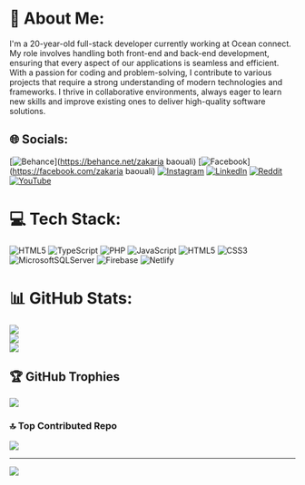 # 💫 About Me:
I'm a 20-year-old full-stack developer currently working at Ocean connect. My role involves handling both front-end and back-end development, ensuring that every aspect of our applications is seamless and efficient. With a passion for coding and problem-solving, I contribute to various projects that require a strong understanding of modern technologies and frameworks. I thrive in collaborative environments, always eager to learn new skills and improve existing ones to deliver high-quality software solutions.


## 🌐 Socials:
[![Behance](https://img.shields.io/badge/Behance-1769ff?logo=behance&logoColor=white)](https://behance.net/zakaria baouali) [![Facebook](https://img.shields.io/badge/Facebook-%231877F2.svg?logo=Facebook&logoColor=white)](https://facebook.com/zakaria baouali) [![Instagram](https://img.shields.io/badge/Instagram-%23E4405F.svg?logo=Instagram&logoColor=white)](https://instagram.com/https://www.instagram.com/baoualizakarya/) [![LinkedIn](https://img.shields.io/badge/LinkedIn-%230077B5.svg?logo=linkedin&logoColor=white)](https://linkedin.com/in/https://www.linkedin.com/in/zakaria-baouali-a32a85262/) [![Reddit](https://img.shields.io/badge/Reddit-%23FF4500.svg?logo=Reddit&logoColor=white)](https://reddit.com/user/https://www.reddit.com/user/Known_Rhubarb9126/) [![YouTube](https://img.shields.io/badge/YouTube-%23FF0000.svg?logo=YouTube&logoColor=white)](https://youtube.com/@https://www.youtube.com/channel/UCyk1zAu2TgSuWoxatT8R3aA) 

# 💻 Tech Stack:
![HTML5](https://img.shields.io/badge/html5-%23E34F26.svg?style=for-the-badge&logo=html5&logoColor=white) ![TypeScript](https://img.shields.io/badge/typescript-%23007ACC.svg?style=for-the-badge&logo=typescript&logoColor=white) ![PHP](https://img.shields.io/badge/php-%23777BB4.svg?style=for-the-badge&logo=php&logoColor=white) ![JavaScript](https://img.shields.io/badge/javascript-%23323330.svg?style=for-the-badge&logo=javascript&logoColor=%23F7DF1E) ![HTML5](https://img.shields.io/badge/html5-%23E34F26.svg?style=for-the-badge&logo=html5&logoColor=white) ![CSS3](https://img.shields.io/badge/css3-%231572B6.svg?style=for-the-badge&logo=css3&logoColor=white) ![MicrosoftSQLServer](https://img.shields.io/badge/Microsoft%20SQL%20Server-CC2927?style=for-the-badge&logo=microsoft%20sql%20server&logoColor=white) ![Firebase](https://img.shields.io/badge/firebase-%23039BE5.svg?style=for-the-badge&logo=firebase) ![Netlify](https://img.shields.io/badge/netlify-%23000000.svg?style=for-the-badge&logo=netlify&logoColor=#00C7B7)
# 📊 GitHub Stats:
![](https://github-readme-stats.vercel.app/api?username=ZAKARYA123J&theme=dark&hide_border=false&include_all_commits=false&count_private=false)<br/>
![](https://github-readme-streak-stats.herokuapp.com/?user=ZAKARYA123J&theme=dark&hide_border=false)<br/>
![](https://github-readme-stats.vercel.app/api/top-langs/?username=ZAKARYA123J&theme=dark&hide_border=false&include_all_commits=false&count_private=false&layout=compact)

## 🏆 GitHub Trophies
![](https://github-profile-trophy.vercel.app/?username=ZAKARYA123J&theme=radical&no-frame=false&no-bg=true&margin-w=4)

### 🔝 Top Contributed Repo
![](https://github-contributor-stats.vercel.app/api?username=ZAKARYA123J&limit=5&theme=dark&combine_all_yearly_contributions=true)

---
[![](https://visitcount.itsvg.in/api?id=ZAKARYA123J&icon=0&color=0)](https://visitcount.itsvg.in)

<!-- Proudly created with GPRM ( https://gprm.itsvg.in ) -->
